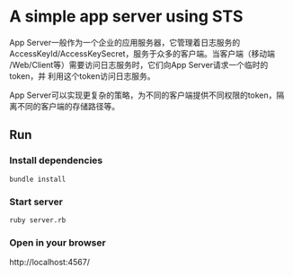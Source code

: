 # A simple app server using STS

App Server一般作为一个企业的应用服务器，它管理着日志服务的
AccessKeyId/AccessKeySecret，服务于众多的客户端。当客户端（移动端
/Web/Client等）需要访问日志服务时，它们向App Server请求一个临时的token，并
利用这个token访问日志服务。

App Server可以实现更复杂的策略，为不同的客户端提供不同权限的token，隔
离不同的客户端的存储路径等。

## Run

### Install dependencies

    bundle install

### Start server

    ruby server.rb

### Open in your browser

http://localhost:4567/
